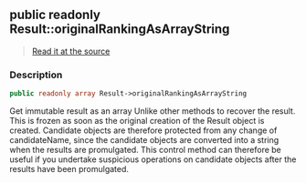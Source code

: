 ## public readonly Result::originalRankingAsArrayString

> [Read it at the source](https://github.com/julien-boudry/Condorcet/blob/master/src/Result.php#L26)

### Description    

```php
public readonly array Result->originalRankingAsArrayString 
```

Get immutable result as an array
Unlike other methods to recover the result. This is frozen as soon as the original creation of the Result object is created.
Candidate objects are therefore protected from any change of candidateName, since the candidate objects are converted into a string when the results are promulgated.
This control method can therefore be useful if you undertake suspicious operations on candidate objects after the results have been promulgated.
    